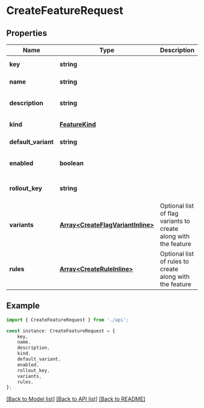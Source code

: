 # CreateFeatureRequest


## Properties

Name | Type | Description | Notes
------------ | ------------- | ------------- | -------------
**key** | **string** |  | [default to undefined]
**name** | **string** |  | [default to undefined]
**description** | **string** |  | [optional] [default to undefined]
**kind** | [**FeatureKind**](FeatureKind.md) |  | [default to undefined]
**default_variant** | **string** |  | [default to undefined]
**enabled** | **boolean** |  | [optional] [default to undefined]
**rollout_key** | **string** |  | [optional] [default to undefined]
**variants** | [**Array&lt;CreateFlagVariantInline&gt;**](CreateFlagVariantInline.md) | Optional list of flag variants to create along with the feature | [optional] [default to undefined]
**rules** | [**Array&lt;CreateRuleInline&gt;**](CreateRuleInline.md) | Optional list of rules to create along with the feature | [optional] [default to undefined]

## Example

```typescript
import { CreateFeatureRequest } from './api';

const instance: CreateFeatureRequest = {
    key,
    name,
    description,
    kind,
    default_variant,
    enabled,
    rollout_key,
    variants,
    rules,
};
```

[[Back to Model list]](../README.md#documentation-for-models) [[Back to API list]](../README.md#documentation-for-api-endpoints) [[Back to README]](../README.md)
